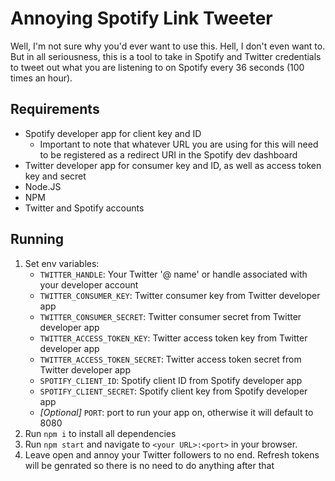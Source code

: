 # Annoying Spotify Link Tweeter
Well, I'm not sure why you'd ever want to use this. Hell, I don't even want to. But in all seriousness, this is a tool to take in Spotify and Twitter credentials to tweet out what you are listening to on Spotify every 36 seconds (100 times an hour).

## Requirements
* Spotify developer app for client key and ID
    * Important to note that whatever URL you are using for this will need to be registered as a redirect URI in the Spotify dev dashboard
* Twitter developer app for consumer key and ID, as well as access token key and secret
* Node.JS
* NPM
* Twitter and Spotify accounts

## Running
1. Set env variables:
    - `TWITTER_HANDLE`: Your Twitter '@ name' or handle associated with your developer account
    - `TWITTER_CONSUMER_KEY`: Twitter consumer key from Twitter developer app
    - `TWITTER_CONSUMER_SECRET`: Twitter consumer secret from Twitter developer app
    - `TWITTER_ACCESS_TOKEN_KEY`: Twitter access token key from Twitter developer app
    - `TWITTER_ACCESS_TOKEN_SECRET`: Twitter access token secret from Twitter developer app
    - `SPOTIFY_CLIENT_ID`: Spotify client ID from Spotify developer app
    - `SPOTIFY_CLIENT_SECRET`: Spotify client key from Spotify developer app
    - _[Optional]_ `PORT`: port to run your app on, otherwise it will default to 8080
2. Run `npm i` to install all dependencies
3. Run `npm start` and navigate to `<your URL>:<port>` in your browser.
4. Leave open and annoy your Twitter followers to no end. Refresh tokens will be genrated so there is no need to do anything after that